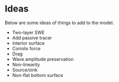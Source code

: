 # Ideas

Below are some ideas of things to add to the model.

* Two-layer SWE
* Add passive tracer
* Interior surface
* Coriolis force
* Drag
* Wave amplitude preservation
* Non-linearity
* Source/sink
* Non-flat bottom surface